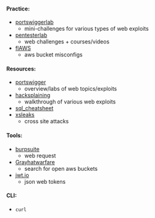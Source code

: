 #### Practice:
- [portswiggerlab](https://portswigger.net/web-security/all-labs)
	- mini-challenges for various types of web exploits
- [pentesterlab](https://pentesterlab.com/)
	- web challenges + courses/videos
- [flAWS](http://flaws.cloud/)
	- aws bucket misconfigs

#### Resources:
- [portswigger](https://portswigger.net/web-security/all-topics)
	- overview/labs of web topics/exploits
- [hacksplaining](https://www.hacksplaining.com/)
	- walkthrough of various web exploits
- [sql_cheatsheet](https://drive.google.com/file/d/1pHedTKwETtRoUA3B3fpWCfLBixU4tTR0/view)
- [xsleaks](https://xsleaks.dev/)
	- cross site attacks

#### Tools:
- [burpsuite](https://portswigger.net/burp/releases/professional-community-2023-10-1-2)
	- web request 
- [Grayhatwarfare](https://grayhatwarfare.com/) 
	- search for open aws buckets
- [jwt.io](https://jwt.io/)
	- json web tokens

#### CLI:
- `curl`